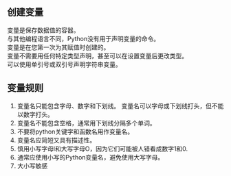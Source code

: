 ## 创建变量
变量是保存数据值的容器。  
与其他编程语言不同，Python没有用于声明变量的命令。  
变量是在您第一次为其赋值时创建的。  
变量不需要用任何特定类型声明，甚至可以在设置变量后更改类型。  
可以使用单引号或双引号声明字符串变量。  


## 变量规则
1. 变量名只能包含字母、数字和下划线。 变量名可以字母或下划线打头，但不能以数字打头。  
2. 变量名不能包含空格，通常用下划线分隔多个单词。  
3. 不要将python关键字和函数名用作变量名。  
4. 变量名应简短又具有描述性。  
5. 慎用小写字母l和大写字母O，因为它们可能被人错看成数字1和0.  
6. 通常应使用小写的Python变量名，避免使用大写字母。  
7. 大小写敏感  
